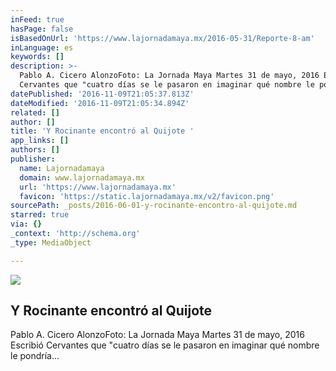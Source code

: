 ```yaml
---
inFeed: true
hasPage: false
isBasedOnUrl: 'https://www.lajornadamaya.mx/2016-05-31/Reporte-8-am'
inLanguage: es
keywords: []
description: >-
  Pablo A. Cicero AlonzoFoto: La Jornada Maya Martes 31 de mayo, 2016 Escribió
  Cervantes que "cuatro días se le pasaron en imaginar qué nombre le pondría...
datePublished: '2016-11-09T21:05:37.813Z'
dateModified: '2016-11-09T21:05:34.894Z'
related: []
author: []
title: 'Y Rocinante encontró al Quijote '
app_links: []
authors: []
publisher:
  name: Lajornadamaya
  domain: www.lajornadamaya.mx
  url: 'https://www.lajornadamaya.mx'
  favicon: 'https://static.lajornadamaya.mx/v2/favicon.png'
sourcePath: _posts/2016-06-01-y-rocinante-encontro-al-quijote.md
starred: true
via: {}
_context: 'http://schema.org'
_type: MediaObject

---
```

<article style=""><img src="https://s3-us-west-2.amazonaws.com/the-grid-img/p/9973ad4dfd14fb5315e97e5e99df3132bb2b3149.jpg" /><h1>Y Rocinante encontró al Quijote </h1><p>Pablo A. Cicero AlonzoFoto: La Jornada Maya Martes 31 de mayo, 2016 Escribió Cervantes que "cuatro días se le pasaron en imaginar qué nombre le pondría...</p></article>
